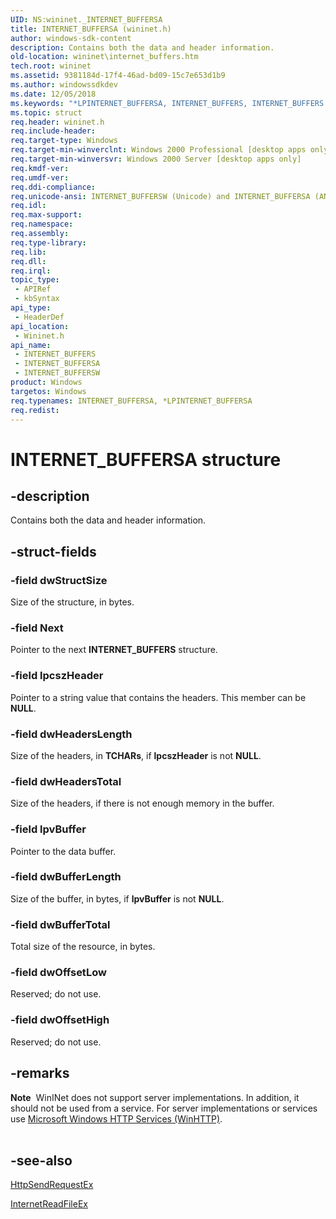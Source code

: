 ```yaml
---
UID: NS:wininet._INTERNET_BUFFERSA
title: INTERNET_BUFFERSA (wininet.h)
author: windows-sdk-content
description: Contains both the data and header information.
old-location: wininet\internet_buffers.htm
tech.root: wininet
ms.assetid: 9381184d-17f4-46ad-bd09-15c7e653d1b9
ms.author: windowssdkdev
ms.date: 12/05/2018
ms.keywords: "*LPINTERNET_BUFFERSA, INTERNET_BUFFERS, INTERNET_BUFFERS structure [WinINet], INTERNET_BUFFERSA, INTERNET_BUFFERSW, LPINTERNET_BUFFERS, LPINTERNET_BUFFERS structure pointer [WinINet], _win32_internet_buffers, wininet.internet_buffers, wininet/ LPINTERNET_BUFFERS, wininet/INTERNET_BUFFERS, wininet/INTERNET_BUFFERSA, wininet/INTERNET_BUFFERSW"
ms.topic: struct
req.header: wininet.h
req.include-header: 
req.target-type: Windows
req.target-min-winverclnt: Windows 2000 Professional [desktop apps only]
req.target-min-winversvr: Windows 2000 Server [desktop apps only]
req.kmdf-ver: 
req.umdf-ver: 
req.ddi-compliance: 
req.unicode-ansi: INTERNET_BUFFERSW (Unicode) and INTERNET_BUFFERSA (ANSI)
req.idl: 
req.max-support: 
req.namespace: 
req.assembly: 
req.type-library: 
req.lib: 
req.dll: 
req.irql: 
topic_type:
 - APIRef
 - kbSyntax
api_type:
 - HeaderDef
api_location:
 - Wininet.h
api_name:
 - INTERNET_BUFFERS
 - INTERNET_BUFFERSA
 - INTERNET_BUFFERSW
product: Windows
targetos: Windows
req.typenames: INTERNET_BUFFERSA, *LPINTERNET_BUFFERSA
req.redist: 
---
```


# INTERNET_BUFFERSA structure


## -description


Contains both the data and header information.


## -struct-fields




### -field dwStructSize

Size of the 
structure, in bytes. 


### -field Next

Pointer to the next 
<b>INTERNET_BUFFERS</b> structure. 


### -field lpcszHeader

Pointer to a string value that contains the headers. This member can be <b>NULL</b>. 


### -field dwHeadersLength

Size of the headers, in <b>TCHARs</b>, if 
<b>lpcszHeader</b> is not <b>NULL</b>. 


### -field dwHeadersTotal

Size of the headers, if there is not enough memory in the buffer. 


### -field lpvBuffer

Pointer to the data buffer. 


### -field dwBufferLength

Size of the buffer, in bytes, if 
<b>lpvBuffer</b> is not <b>NULL</b>. 


### -field dwBufferTotal

Total size of the resource, in bytes. 


### -field dwOffsetLow

Reserved; do not use. 


### -field dwOffsetHigh

Reserved; do not use. 


## -remarks



<div class="alert"><b>Note</b>  WinINet does not support server implementations. In addition, it should not be used from a service.  For server implementations or services use <a href="https://msdn.microsoft.com/354ab65d-5e46-451d-b36b-2f8166a1a048">Microsoft Windows HTTP Services (WinHTTP)</a>.</div>
<div> </div>



## -see-also




<a href="https://msdn.microsoft.com/3362fcd2-e8df-4886-9525-bf60589b2c1f">HttpSendRequestEx</a>



<a href="https://msdn.microsoft.com/04e7bb7e-d925-41fd-8333-3cb443a04c5b">InternetReadFileEx</a>
 

 

